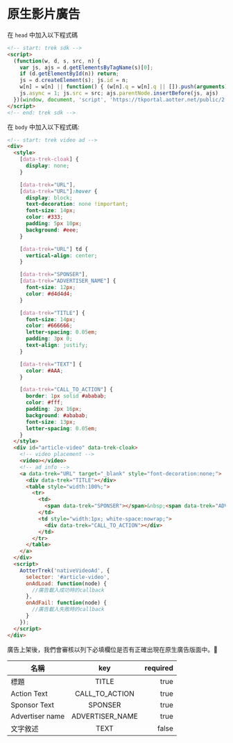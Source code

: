 # 原生影片廣告

在 `head` 中加入以下程式碼

```html
<!-- start: trek sdk -->
<script>
  (function(w, d, s, src, n) {
    var js, ajs = d.getElementsByTagName(s)[0];
    if (d.getElementById(n)) return;
    js = d.createElement(s); js.id = n;
    w[n] = w[n] || function() { (w[n].q = w[n].q || []).push(arguments) }; w[n].l = 1 * new Date();
    js.async = 1; js.src = src; ajs.parentNode.insertBefore(js, ajs)
  })(window, document, 'script', 'https://tkportal.aotter.net/public/2.4.0/sdk.js', 'AotterTrek');
</script>
<!-- end: trek sdk -->
```

在 `body` 中加入以下程式碼: 

```html
<!-- start: trek video ad -->
<div>
  <style>
    [data-trek-cloak] {
      display: none;
    }

    [data-trek="URL"],
    [data-trek="URL"]:hover {
      display: block;
      text-decoration: none !important;
      font-size: 14px;
      color: #333;
      padding: 5px 10px;
      background: #eee;
    }

    [data-trek="URL"] td {
      vertical-align: center;
    }

    [data-trek="SPONSER"],
    [data-trek="ADVERTISER_NAME"] {
      font-size: 12px;
      color: #d4d4d4;
    }

    [data-trek="TITLE"] {
      font-size: 14px;
      color: #666666;
      letter-spacing: 0.05em;
      padding: 3px 0;
      text-align: justify;
    }

    [data-trek="TEXT"] {
      color: #AAA;
    }

    [data-trek="CALL_TO_ACTION"] {
      border: 1px solid #ababab;
      color: #fff;
      padding: 2px 16px;
      background: #ababab;
      font-size: 13px;
      letter-spacing: 0.05em;
    }
  </style>
  <div id="article-video" data-trek-cloak>
    <!-- video placement -->
    <video></video>
    <!-- ad info -->
    <a data-trek="URL" target="_blank" style="font-decoration:none;">
      <div data-trek="TITLE"></div>
      <table style="width:100%;">
        <tr>
          <td>
            <span data-trek="SPONSER"></span>&nbsp;<span data-trek="ADVERTISER_NAME"></span>
          </td>
          <td style="width:1px; white-space:nowrap;">
            <div data-trek="CALL_TO_ACTION"></div>
          </td>
        </tr>
      </table>
    </a>
  </div>
  <script>
    AotterTrek('nativeVideoAd', {
      selector: '#article-video',
      onAdLoad: function(node) {
        //廣告載入成功時的callback
      },
      onAdFail: function(node) {
        //廣告載入失敗時的callback
      }
    });
  </script>
</div>
```

廣告上架後，我們會審核以列下必填欄位是否有正確出現在原生廣告版面中。

| 名稱        | key           | required  |
| ------------- |:-------------:| -----:|
| 標題      | TITLE      |  true |
| Action Text      | CALL_TO_ACTION | true |
| Sponsor Text      | SPONSER      |  true |
| Advertiser name      | ADVERTISER_NAME      |  true |
| 文字敘述 | TEXT      |    false |

